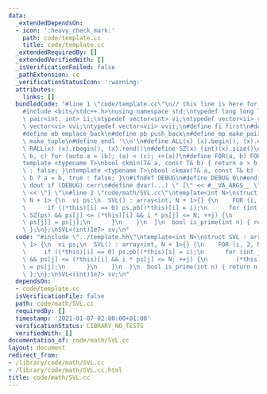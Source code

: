 ```yaml
---
data:
  _extendedDependsOn:
  - icon: ':heavy_check_mark:'
    path: code/template.cc
    title: code/template.cc
  _extendedRequiredBy: []
  _extendedVerifiedWith: []
  _isVerificationFailed: false
  _pathExtension: cc
  _verificationStatusIcon: ':warning:'
  attributes:
    links: []
  bundledCode: "#line 1 \"code/template.cc\"\n// this line is here for a reason\n\
    #include <bits/stdc++.h>\nusing namespace std;\ntypedef long long ll;\ntypedef\
    \ pair<int, int> ii;\ntypedef vector<int> vi;\ntypedef vector<ii> vii;\ntypedef\
    \ vector<vi> vvi;\ntypedef vector<vii> vvii;\n#define fi first\n#define se second\n\
    #define eb emplace_back\n#define pb push_back\n#define mp make_pair\n#define mt\
    \ make_tuple\n#define endl '\\n'\n#define ALL(x) (x).begin(), (x).end()\n#define\
    \ RALL(x) (x).rbegin(), (x).rend()\n#define SZ(x) (int)(x).size()\n#define FOR(a,\
    \ b, c) for (auto a = (b); (a) < (c); ++(a))\n#define F0R(a, b) FOR (a, 0, (b))\n\
    template <typename T>\nbool ckmin(T& a, const T& b) { return a > b ? a = b, true\
    \ : false; }\ntemplate <typename T>\nbool ckmax(T& a, const T& b) { return a <\
    \ b ? a = b, true : false; }\n#ifndef DEBUG\n#define DEBUG 0\n#endif\n#define\
    \ dout if (DEBUG) cerr\n#define dvar(...) \" [\" << #__VA_ARGS__ \": \" << (__VA_ARGS__)\
    \ << \"] \"\n#line 2 \"code/math/SVL.cc\"\ntemplate<int N>\nstruct SVL : array<int,\
    \ N + 1> {\n  vi ps;\n  SVL() : array<int, N + 1>{} {\n    FOR (i, 2, N + 1) {\n\
    \      if ((*this)[i] == 0) ps.pb((*this)[i] = i);\n      for (int j = 0; j <\
    \ SZ(ps) && ps[j] <= (*this)[i] && i * ps[j] <= N; ++j) {\n        (*this)[i *\
    \ ps[j]] = ps[j];\n      }\n    }\n  }\n  bool is_prime(int n) { return n == (*this)[n];\
    \ };\n};\nSVL<(int)1e7> sv;\n"
  code: "#include \"../template.hh\"\ntemplate<int N>\nstruct SVL : array<int, N +\
    \ 1> {\n  vi ps;\n  SVL() : array<int, N + 1>{} {\n    FOR (i, 2, N + 1) {\n \
    \     if ((*this)[i] == 0) ps.pb((*this)[i] = i);\n      for (int j = 0; j < SZ(ps)\
    \ && ps[j] <= (*this)[i] && i * ps[j] <= N; ++j) {\n        (*this)[i * ps[j]]\
    \ = ps[j];\n      }\n    }\n  }\n  bool is_prime(int n) { return n == (*this)[n];\
    \ };\n};\nSVL<(int)1e7> sv;\n"
  dependsOn:
  - code/template.cc
  isVerificationFile: false
  path: code/math/SVL.cc
  requiredBy: []
  timestamp: '2021-01-07 02:00:00+01:00'
  verificationStatus: LIBRARY_NO_TESTS
  verifiedWith: []
documentation_of: code/math/SVL.cc
layout: document
redirect_from:
- /library/code/math/SVL.cc
- /library/code/math/SVL.cc.html
title: code/math/SVL.cc
---
```

